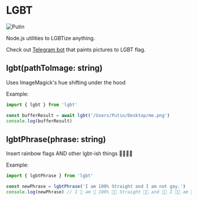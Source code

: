 # LGBT

![Putin](https://imgdb.net/storage/uploads/68590e7a835f3dd5cf2f82cdbce3de591ecfb03850c32e9ca62a7d0ad1246fe3.png)

Node.js utilities to LGBTize anything.

Check out [Telegram bot](https://t.me/lgbtize_bot) that paints pictures to LGBT flag.

## lgbt(pathToImage: string)

Uses ImageMagick's hue shifting under the hood

Example:
```ts
import { lgbt } from 'lgbt'

const bufferResult = await lgbt('/Users/Putin/Desktop/me.png')
console.log(bufferResult)
```

## lgbtPhrase(phrase: string)

Insert rainbow flags AND other lgbt-ish things 💅🏼🏳️‍🌈 

Example:
```ts
import { lgbtPhrase } from 'lgbt'

const newPhrase = lgbtPhrase('I am 100% Straight and I am not gay.')
console.log(newPhrase) // I 🌈 am 🌈 100% 💅🏼 Straight 🏳️‍🌈 and 🏳️‍⚧️ I 🏳️‍⚧️ am 💅🏼 not 🌈 gay. 💅🏼
```
